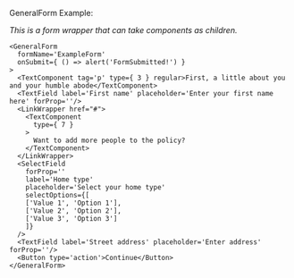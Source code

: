 GeneralForm Example:

_This is a form wrapper that can take components as children._

    <GeneralForm
      formName='ExampleForm'
      onSubmit={ () => alert('FormSubmitted!') }
    >
      <TextComponent tag='p' type={ 3 } regular>First, a little about you and your humble abode</TextComponent>
      <TextField label='First name' placeholder='Enter your first name here' forProp=''/>
      <LinkWrapper href="#">
        <TextComponent
          type={ 7 }
        >
          Want to add more people to the policy?
        </TextComponent>
      </LinkWrapper>
      <SelectField
        forProp=''
        label='Home type'
        placeholder='Select your home type'
        selectOptions={[
        ['Value 1', 'Option 1'],
        ['Value 2', 'Option 2'],
        ['Value 3', 'Option 3']
        ]}
      />
      <TextField label='Street address' placeholder='Enter address' forProp=''/>
      <Button type='action'>Continue</Button>
    </GeneralForm>
